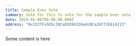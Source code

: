 ```yaml
---
title: Sample Exec Vote
summary: Vote for this to vote for the sample exec vote
date: 2019-05-06T00:00:00.000Z
address: "0x1537Fa5D5c30Ca03D96326edcBCa26F72E614213"
---
```

Some content is here